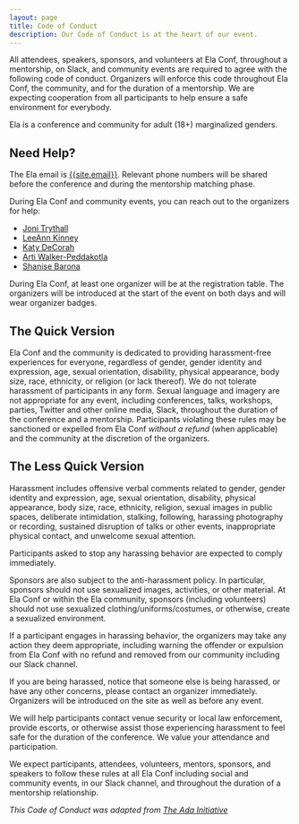 ```yaml
---
layout: page
title: Code of Conduct
description: Our Code of Conduct is at the heart of our event.
---
```



All attendees, speakers, sponsors, and volunteers at Ela Conf, throughout a mentorship, on Slack, and community events are required to agree with the following code of conduct. Organizers will enforce this code throughout Ela Conf, the community, and for the duration of a mentorship. We are expecting cooperation from all participants to help ensure a safe environment for everybody.

Ela is a conference and community for adult (18+) marginalized genders.

## Need Help?

The Ela email is [{{site.email}}](mailto:{{site.email}}). Relevant phone numbers will be shared before the conference and during the mentorship matching phase.

During Ela Conf and community events, you can reach out to the organizers for help:

* [Joni Trythall](/organizers/joni-trythall/)
* [LeeAnn Kinney](/organizers/leeann-kinney/)
* [Katy DeCorah](/organizers/katy-decorah/)
* [Arti Walker-Peddakotla](/organizers/arti-walker-peddakotla/)
* [Shanise Barona](/organizers/shanise-barona/)

During Ela Conf, at least one organizer will be at the registration table. The organizers will be introduced at the start of the event on both days and will wear organizer badges.

## The Quick Version

Ela Conf and the community is dedicated to providing harassment-free experiences for everyone, regardless of gender, gender identity and expression, age, sexual orientation, disability, physical appearance, body size, race, ethnicity, or religion (or lack thereof). We do not tolerate harassment of participants in any form. Sexual language and imagery are not appropriate for any event, including conferences, talks, workshops, parties, Twitter and other online media, Slack, throughout the duration of the conference and a mentorship. Participants violating these rules may be sanctioned or expelled from Ela Conf *without a refund* (when applicable) and the community at the discretion of the organizers.

## The Less Quick Version

Harassment includes offensive verbal comments related to gender, gender identity and expression, age, sexual orientation, disability, physical appearance, body size, race, ethnicity, religion, sexual images in public spaces, deliberate intimidation, stalking, following, harassing photography or recording, sustained disruption of talks or other events, inappropriate physical contact, and unwelcome sexual attention.

Participants asked to stop any harassing behavior are expected to comply immediately.

Sponsors are also subject to the anti-harassment policy. In particular, sponsors should not use sexualized images, activities, or other material. At Ela Conf or within the Ela community, sponsors (including volunteers) should not use sexualized clothing/uniforms/costumes, or otherwise, create a sexualized environment.

If a participant engages in harassing behavior, the organizers may take any action they deem appropriate, including warning the offender or expulsion from Ela Conf with no refund and removed from our community including our Slack channel.

If you are being harassed, notice that someone else is being harassed, or have any other concerns, please contact an organizer immediately. Organizers will be introduced on the site as well as before any event.

We will help participants contact venue security or local law enforcement, provide escorts, or otherwise assist those experiencing harassment to feel safe for the duration of the conference. We value your attendance and participation.

We expect participants, attendees, volunteers, mentors, sponsors, and speakers to follow these rules at all Ela Conf including social and community events, in our Slack channel, and throughout the duration of a mentorship relationship.

*This Code of Conduct was adapted from [The Ada Initiative](http://geekfeminism.wikia.com/wiki/Conference_anti-harassment/Policy)*
